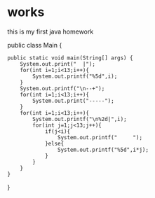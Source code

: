 # works

this is my first java homework

public class Main {

    public static void main(String[] args) {
        System.out.print("  |");
        for(int i=1;i<13;i++){
            System.out.printf("%5d",i);
        }
        System.out.printf("\n--+");
        for(int i=1;i<13;i++){
            System.out.print("-----");
        }
        for(int i=1;i<13;i++){
            System.out.printf("\n%2d|",i);
            for(int j=1;j<13;j++){
                if(j<i){
                    System.out.printf("     ");
                }else{
                    System.out.printf("%5d",i*j);
                }
            }
        }
    }
}
